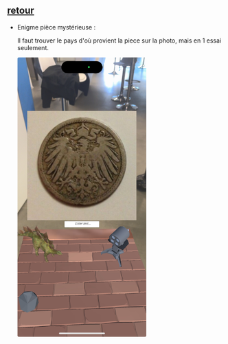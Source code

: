 ## [retour](/Ressources/Enigmes.md)

- Enigme pièce mystérieuse :
  
  Il faut trouver le pays d'où provient la piece sur la photo, mais en 1 essai seulement.

  <img src="/Images/piece.jpeg" alt="Morse" width="300">
